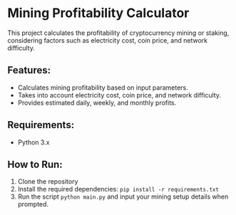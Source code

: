 # Mining Profitability Calculator

This project calculates the profitability of cryptocurrency mining or staking, considering factors such as electricity cost, coin price, and network difficulty.

## Features:
- Calculates mining profitability based on input parameters.
- Takes into account electricity cost, coin price, and network difficulty.
- Provides estimated daily, weekly, and monthly profits.

## Requirements:
- Python 3.x

## How to Run:
1. Clone the repository
2. Install the required dependencies: `pip install -r requirements.txt`
3. Run the script `python main.py` and input your mining setup details when prompted.

